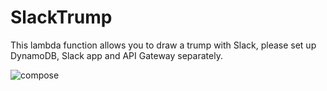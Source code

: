 # SlackTrump
This lambda function allows you to draw a trump with Slack, please set up DynamoDB, Slack app and API Gateway separately.

![compose](https://github.com/penicillin0/SlackTrump/blob/master/slackBot.jpg)
